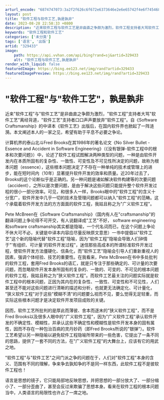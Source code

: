 ```yaml
---
arturl_encode: "6874747073:3a2f2f626c6f672e6373646e2e6e65742f4e6f745468617442:61642f61727469636c652f64657461696c732f333239343333"
layout: post
title: "软件工程与软件工艺,孰是孰非"
date: 2023-08-28 22:58:33 +0800
description: "近来软件工程与软件工艺是非曲直之争颇为激烈，软件工程支持者大骂软件工艺"
keywords: "软件工程和软件工艺"
categories: ['未分类']
tags: ['语言', '出版']
artid: "329433"
image:
    path: https://api.vvhan.com/api/bing?rand=sj&artid=329433
    alt: "软件工程与软件工艺,孰是孰非"
render_with_liquid: false
featuredImage: https://bing.ee123.net/img/rand?artid=329433
featuredImagePreview: https://bing.ee123.net/img/rand?artid=329433
---
```


# "软件工程"与"软件工艺"，孰是孰非

近来"软件工程"与"软件工艺"是非曲直之争颇为激烈，"软件工程"支持者大骂"软件工艺"离经背道，"软件工艺"支持者口口声声要放弃"软件工程"。自《Software Craftsmanship》的中译本《软件工艺》出版后，在国内软件界也掀起了一阵涟漪。本文阐述本人的一家之见，希望有助于平息不必要之争论。
  
计算机界的泰山北斗Fred Brooks在其1986年的著名论文《No Silver Bullet - Essence and Accident in Software Engineering》（《没有银弹-软件工程中的根本和次要问题》）中，论述了软件工程试图解决两种类型的问题，一种是由软件开发内在本质所固有的复杂性、一致性、可变性及不可见性所决定的问题，故称为根本问题（essence），这些根本问题决定了不存在一种单纯的技术或管理上的进步，能在短时间内（10年）显著提升软件开发的效率和质量。近20年过去了，Brooks的这个论断似乎是正确的。另一种问题是诸如解决软件构建等的次要问题（accident），之所以是次要问题，是由于解决这些问题只能提升整个软件开发过程的很小一部分效率。可见，和很多人一样，Brooks眼中的"软件工程"的含义十分宽广，软件开发中几乎一切的技术及管理问题都可以纳入"软件工程"的范畴。这个承载着软件开发方法的方方面面的软件工程，我姑且称之为"广义软件工程"。
  
Pete McBreen在《Software Craftsmanship》（国内有人在"craftsmanship"的翻译问题上争论得不可开交，有人说翻译成"工艺"不好， software engineering和software craftsmanship其实都是隐喻，一个代名词而已，在这个问题上争论不休大可不必，关键是中译本内容应尽量反映原文意思）一书中提倡以"软件工艺"这个新的隐喻代替"软件工程"隐喻，因为"软件工程"隐喻会导致人们钟情于"'有组织、可计量'的软件开发过程"，迷信那些高成本的所谓标准软件开发过程，使软件开发方法僵硬化、信条化，而"软件工艺"隐喻会引导人们重新重视人的因素，强调个体经验、技艺的重要性。在我看来，Pete McBreen在书中多处批判的软件工程，套用Fred Brooks的语汇，就是只专注于那些确定的、可计量的次要问题，而忽略软件开发本身所固有的复杂的、一致的、可变的、不可见的根本问题的软件工程，我姑且称之为"狭义软件工程"。而软件工艺最关注的问题实际就是软件工程中的根本问题，正因为其内在的复杂性、一致性、可变性和不可见性，人们甚至还不能对这些问题进行清晰的描述和分析，也就更无法确定化、可计量化， "狭义软件工程"对于这些"模糊不清"的问题要么视而不见，要么觉得无足轻重，而实际这些根本问题才是决定软件开发项目成败的关键。
  
因而，软件工艺所批判的是厚此而薄彼、舍本而逐末的"狭义软件工程"，而不是Fred Brooks以及很多人眼中的"广义软件工程"，因为"广义软件工程"承认软件开发的不确定性、模糊性，并承认这些不确定性和模糊性是软件开发本身的固有属性，因而不存在一种包治百病的灵丹妙药（即Fred Brooks所说的"银弹"）。软件工艺希望以另一种隐喻以避免软件工程隐喻所带来的一些危害，它提出了一条不同的思路，提供了一套不同的方法，在"广义软件工程"的大舞台上，应该有它的用武之地。
  
"软件工程"与"软件工艺"之间门派之争的问题在于，人们对"软件工程"本身的含义、范围有不同的理解，争来争去孰知争的不是同一样东西，此软件工程不是彼软件工程也！
  
语言是思想的镜子，它只能局部地反映思想，并把思想的一部分放大了、一部分缩小了、一部分歪曲了，甚至会反过来欺骗了思想本身。看来在软件工程的根本问题当中，人类语言的局限性也许占了一席之地。